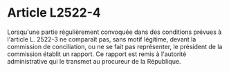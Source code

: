 # Article L2522-4

Lorsqu'une partie régulièrement convoquée dans des conditions prévues à l'article L. 2522-3 ne comparaît pas, sans motif légitime, devant la commission de conciliation, ou ne se fait pas représenter, le président de la commission établit un rapport. Ce rapport est remis à l'autorité administrative qui le transmet au procureur de la République.